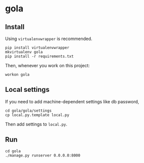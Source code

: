 # gola

## Install

Using `virtualenvwrapper` is recommended.

```
pip install virtualenvwrapper
mkvirtualenv gola
pip install -r requirements.txt
```

Then, whenever you work on this project:

```
workon gola
```

## Local settings

If you need to add machine-dependent settings like db password,

```
cd gola/gola/settings
cp local.py.template local.py
```

Then add settings to `local.py`.

## Run

```
cd gola
./manage.py runserver 0.0.0.0:8000
```


